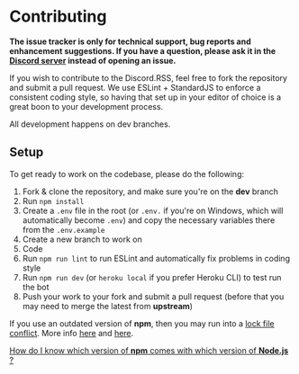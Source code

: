 # Contributing

**The issue tracker is only for technical support, bug reports and enhancement suggestions.
If you have a question, please ask it in the [Discord server](https://discord.gg/pudv7Rx) instead of opening an issue.**

If you wish to contribute to the Discord.RSS, feel free to fork the repository and submit a pull request.
We use ESLint + StandardJS to enforce a consistent coding style, so having that set up in your editor of choice is a great boon to your development process.

All development happens on dev branches.

## Setup

To get ready to work on the codebase, please do the following:

1. Fork & clone the repository, and make sure you're on the **dev** branch
2. Run `npm install`
3. Create a `.env` file in the root (or `.env.` if you're on Windows, which will automatically become `.env`) and copy the necessary variables there from the `.env.example`
4. Create a new branch to work on
5. Code
6. Run `npm run lint` to run ESLint and automatically fix problems in coding style
7. Run `npm run dev` (or `heroku local` if you prefer Heroku CLI) to test run the bot
8. Push your work to your fork and submit a pull request (before that you may need to merge the latest from **upstream**)

If you use an outdated version of **npm**, then you may run into a [lock file conflict](https://docs.npmjs.com/files/package-locks#resolving-lockfile-conflicts).
More info [here](https://github.com/npm/npm/issues/20434) and [here](https://github.com/npm/npm/issues/20891).

[How do I know which version of **npm** comes with which version of **Node.js** ?](https://nodejs.org/en/download/releases/)
